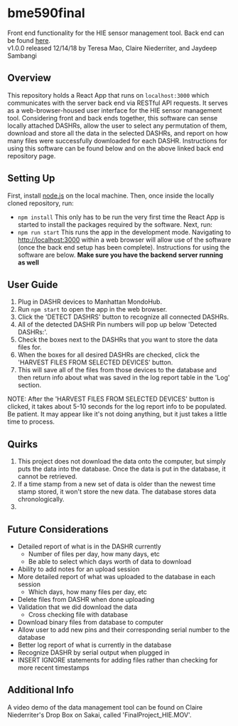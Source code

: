 # bme590final
Front end functionality for the HIE sensor management tool. Back end can be found [here](https://github.com/jcsambangi/bme590final_backend).  
v1.0.0 released 12/14/18 by Teresa Mao, Claire Niederriter, and Jaydeep Sambangi

## Overview
This repository holds a React App that runs on `localhost:3000` which communicates with the server back end via RESTful API requests. It serves as a web-browser-housed user interface for the HIE sensor management tool. Considering front and back ends together, this software can sense locally attached DASHRs, allow the user to select any permutation of them, download and store all the data in the selected DASHRs, and report on how many files were successfully downloaded for each DASHR. Instructions for using this software can be found below and on the above linked back end repository page.

## Setting Up
First, install [node.js](https://nodejs.org/en/) on the local machine. Then, once inside the locally cloned repository, run:
* `npm install`
This only has to be run the very first time the React App is started to install the packages required by the software. Next, run:
* `npm run start`
This runs the app in the development mode. Navigating to [http://localhost:3000](http://localhost:3000) within a web browser will allow use of the software (once the back end setup has been complete). Instructions for using the software are below.
**Make sure you have the backend server running as well**

## User Guide
1) Plug in DASHR devices to Manhattan MondoHub.
2) Run `npm start` to open the app in the web browser.
3) Click the 'DETECT DASHRS' button to recognize all connected DASHRs.
4) All of the detected DASHR Pin numbers will pop up below 'Detected DASHRs:'.
5) Check the boxes next to the DASHRs that you want to store the data files for.
6) When the boxes for all desired DASHRs are checked, click the 'HARVEST FILES FROM SELECTED DEVICES' button. 
7) This will save all of the files from those devices to the database and then return info about what was saved in the log report table in the 'Log' section.

NOTE: After the 'HARVEST FILES FROM SELECTED DEVICES' button is clicked, it takes about 5-10 seconds for the log report info to be populated. Be patient. It may appear like it's not doing anything, but it just takes a little time to process.

## Quirks
1) This project does not download the data onto the computer, but simply puts the data into the database. Once the data is put in the database, it cannot be retrieved.
2) If a time stamp from a new set of data is older than the newest time stamp stored, it won't store the new data. The database stores data chronologically.
3) 

## Future Considerations
* Detailed report of what is in the DASHR currently
  * Number of files per day, how many days, etc
  * Be able to select which days worth of data to download
* Ability to add notes for an upload session
* More detailed report of what was uploaded to the database in each session
  * Which days, how many files per day, etc
* Delete files from DASHR when done uploading
* Validation that we did download the data
  * Cross checking file with database
* Download binary files from database to computer
* Allow user to add new pins and their corresponding serial number to the database
* Better log report of what is currently in the database
* Recognize DASHR by serial output when plugged in
* INSERT IGNORE statements for adding files rather than checking for more recent timestamps

## Additional Info
A video demo of the data management tool can be found on Claire Niederriter's Drop Box on Sakai, called 'FinalProject_HIE.MOV'. 

